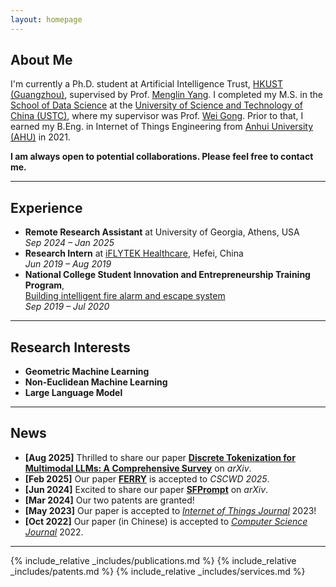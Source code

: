 ```yaml
---
layout: homepage
---
```


## About Me

I'm currently a Ph.D. student at Artificial Intelligence Trust, [HKUST (Guangzhou)](https://www.hkust-gz.edu.cn/), supervised by Prof. [Menglin Yang](https://yangmenglinsite.github.io/). I completed my M.S. in the [School of Data Science](https://saids.ustc.edu.cn/) at the [University of Science and Technology of China (USTC)](http://www.ustc.edu.cn/), where my supervisor was Prof. [Wei Gong](http://staff.ustc.edu.cn/~weigong/). Prior to that, I earned my B.Eng. in Internet of Things Engineering from [Anhui University (AHU)](https://www.ahu.edu.cn) in 2021.

**I am always open to potential collaborations. Please feel free to contact me.**

---

## Experience

- **Remote Research Assistant** at University of Georgia, Athens, USA  
  *Sep 2024 – Jan 2025*
- **Research Intern** at [iFLYTEK Healthcare](https://www.iflytek.com/health), Hefei, China  
  *Jun 2019 – Aug 2019*
- **National College Student Innovation and Entrepreneurship Training Program**,  
  [Building intelligent fire alarm and escape system](http://gjcxcy.bjtu.edu.cn/ItemDetail.aspx?CEFC30AAAC332004313796613247ED68EDF0DEEFCE422B8EA99BA1D9481B32E3)  
  *Sep 2019 – Jul 2020*

---

## Research Interests

- **Geometric Machine Learning**
- **Non-Euclidean Machine Learning**
- **Large Language Model**

---

## News

- **[Aug 2025]** Thrilled to share our paper **[Discrete Tokenization for Multimodal LLMs: A Comprehensive Survey](https://arxiv.org/pdf/2507.22920)** on *arXiv*.
- **[Feb 2025]** Our paper **[FERRY](./assets/files/FERRY.pdf)** is accepted to *CSCWD 2025*.
- **[Jun 2024]** Excited to share our paper **[SFPrompt](https://arxiv.org/pdf/2407.17533)** on *arXiv*.
- **[Mar 2024]** Our two patents are granted!
- **[May 2023]** Our paper is accepted to [*Internet of Things Journal*](https://ieeexplore.ieee.org/document/10138664/) 2023!
- **[Oct 2022]** Our paper (in Chinese) is accepted to [*Computer Science Journal*](https://www.jsjkx.com/index.jsp) 2022.

---

{% include_relative _includes/publications.md %}
{% include_relative _includes/patents.md %}
{% include_relative _includes/services.md %}

